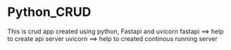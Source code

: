 # Python_CRUD

This is crud app created using python, Fastapi and uvicorn 
fastapi ==> help to create api server
uvicorn ==> help to created continous running server
